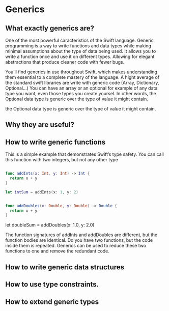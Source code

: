 # Generics

## What exactly generics are?

One of the most powerful característics of the Swift language.
Generic programming is a way to write functions and data types while making minimal assumptions about the type of data being used.
It allows you to write a function once and use it on different types.
Allowing for elegant abstractions that produce cleaner code with fewer bugs. 

You’ll find generics in use throughout Swift, which makes understanding them essential to a complete mastery of the language.
A hight average of the standard swift libraries are write with generic code (Array, Dictionary, Optional...) You can have an array or an optional for example of any data type you want, even those types you create yoursel. In other words, the Optional data type is generic over the type of value it might contain.

the Optional data type is generic over the type of value it might contain.

## Why they are useful?

## How to write generic functions

This is a simple example that demonstrates Swift’s type safety. You can call this function with two integers, but not any other type

```swift

func addInts(x: Int, y: Int) -> Int {
  return x + y
}

let intSum = addInts(x: 1, y: 2)

```

```swift

func addDoubles(x: Double, y: Double) -> Double {
  return x + y
}
```
let doubleSum = addDoubles(x: 1.0, y: 2.0)


The function signatures of addInts and addDoubles are different, but the function bodies are identical. Do you have two functions, but the code inside them is repeated. Generics can be used to reduce these two functions to one and remove the redundant code.

## How to write generic data structures

## How to use type constraints.

## How to extend generic types
